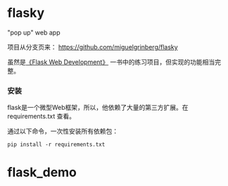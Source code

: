 # flasky
"pop up" web app

项目从分支页来：
https://github.com/miguelgrinberg/flasky

虽然是[《Flask Web Development》](https://www.flaskbook.com/) 一书中的练习项目，但实现的功能相当完整。

### 安装

flask是一个微型Web框架，所以，他依赖了大量的第三方扩展。在 requirements.txt 查看。

通过以下命令，一次性安装所有依赖包：

    pip install -r requirements.txt
# flask_demo
